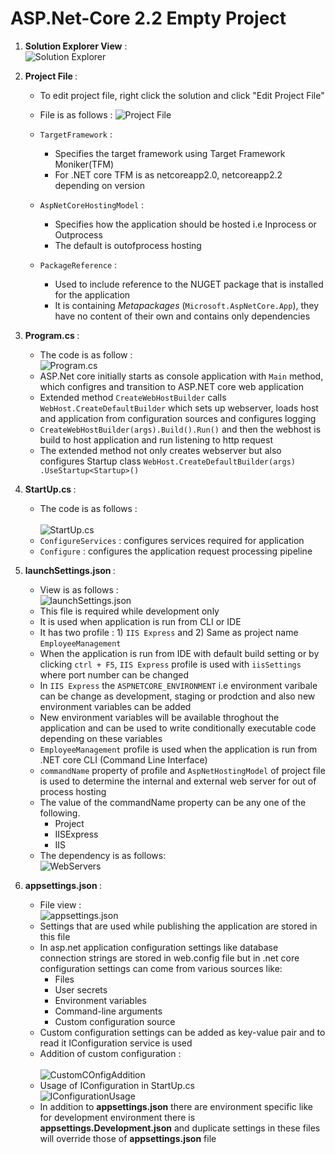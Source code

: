 # ASP.Net-Core 2.2 Empty Project

1. <b>Solution Explorer View</b> :</br>
    ![Solution Explorer](https://github.com/KarkiBindu/ASP.Net-Core/blob/main/SolutionExplorer.JPG)
    
2. <b> Project File </b> :
    - To edit project file, right click the solution and click "Edit Project File"
    - File is as follows : 
    ![Project File](https://github.com/KarkiBindu/ASP.Net-Core/blob/main/ProjectFile.JPG)
    
    - `TargetFramework` : 
        - Specifies the target framework using Target Framework Moniker(TFM)
        - For .NET core TFM is as netcoreapp2.0, netcoreapp2.2 depending on version
        
    - `AspNetCoreHostingModel` :
        - Specifies how the application should be hosted i.e Inprocess or Outprocess
        - The default is outofprocess hosting 
        
    - `PackageReference` :
        - Used to include reference to the NUGET package that is installed for the application
        - It is containing <i> Metapackages </i> (`Microsoft.AspNetCore.App`), they have no content of their own and contains only dependencies

3. <b> Program.cs </b> :
    - The code is as follow :   
    ![Program.cs](https://github.com/KarkiBindu/ASP.Net-Core/blob/main/Program.JPG)
    - ASP.Net core initially starts as console application with `Main` method, which configres and transition to ASP.NET core web application
    - Extended method `CreateWebHostBuilder` calls `WebHost.CreateDefaultBuilder` which sets up webserver, loads host and application from configuration sources and configures logging
    - `CreateWebHostBuilder(args).Build().Run()` and then the webhost is build to host application and run listening to http request
    - The extended method not only creates webserver but also configures Startup class `WebHost.CreateDefaultBuilder(args)
                .UseStartup<Startup>()`
    
4. <b> StartUp.cs </b> : 
    - The code is as follows :</br>    
    ![StartUp.cs](https://github.com/KarkiBindu/ASP.Net-Core/blob/main/StartUp.JPG)
    - `ConfigureServices` : configures services required for application
    - `Configure` : configures the application request processing pipeline
    
5. <b> launchSettings.json </b> :
    - View is as follows :</br>
    ![launchSettings.json](https://github.com/KarkiBindu/ASP.Net-Core/blob/main/launchSettings.JPG)
    - This file is required while development only
    - It is used when application is run from CLI or IDE
    - It has two profile : 1) `IIS Express` and 2) Same as project name `EmployeeManagement`
    - When the application is run from IDE with default build setting or by clicking `ctrl + F5`, `IIS Express` profile is used with `iisSettings` where port number can be changed
    - In `IIS Express` the `ASPNETCORE_ENVIRONMENT` i.e environment varibale can be change as development, staging or prodction and also new environment variables can be added
    - New environment variables will be available throghout the application and can be used to write conditionally executable code depending on these variables
    - `EmployeeManagement` profile is used when the application is run from .NET core CLI (Command Line Interface)
    - `commandName` property of profile and `AspNetHostingModel` of project file is used to determine the internal and external web server for out of process hosting
    - The value of the commandName property can be any one of the following. 
        - Project
        - IISExpress
        - IIS
    - The dependency is as follows:</br>
    ![WebServers](https://github.com/KarkiBindu/ASP.Net-Core/blob/main/WebServes.JPG)
    
6. <b>appsettings.json </b> :
    - File view :</br>
    ![appsettings.json](https://github.com/KarkiBindu/ASP.Net-Core/blob/main/appsettings.JPG)
    - Settings that are used while publishing the application are stored in this file
    - In asp.net application configuration settings like database connection strings are stored in web.config file but in .net core configuration settings can come from various sources like:
        - Files
        - User secrets
        - Environment variables
        - Command-line arguments
        - Custom configuration source
    - Custom configuration settings can be added as key-value pair and to read it IConfiguration service is used
    - Addition of custom configuration :</br>    
    ![CustomCOnfigAddition](https://github.com/KarkiBindu/ASP.Net-Core/blob/main/CustomConfig_appSetting.JPG)    
    - Usage of IConfiguration in StartUp.cs </br>
    ![IConfigurationUsage](https://github.com/KarkiBindu/ASP.Net-Core/blob/main/IConfigurationUse_StartUp.JPG)
    - In addition to <b>appsettings.json</b> there are environment specific like for development environment there is <b>appsettings.Development.json</b> and duplicate settings in these files will override those of <b>appsettings.json</b> file
    
    
    
    
    
    
    
    
    
    
    
    
    
    
    
    
    
    
    
    
    
    
    
    
    
    
    
    
    
    
    
        
      

    
 
